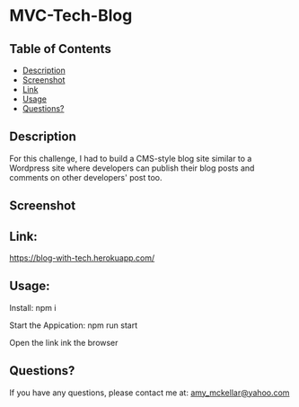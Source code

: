 # MVC-Tech-Blog

## Table of Contents

- [Description](#Description)
- [Screenshot](#Screenshot)
- [Link](#Link)
- [Usage](#Usage)
- [Questions?](#Questions)

## Description

For this challenge, I had to build a CMS-style blog site similar to a Wordpress site where developers can publish their blog posts and comments on other developers' post too.

## Screenshot

## Link:

https://blog-with-tech.herokuapp.com/

## Usage:

Install: npm i

Start the Appication: npm run start

Open the link ink the browser

## Questions?

If you have any questions, please contact me at: amy_mckellar@yahoo.com

